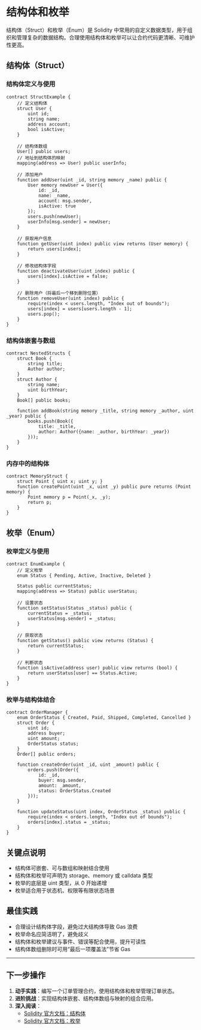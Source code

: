 # 结构体和枚举

结构体（Struct）和枚举（Enum）是 Solidity 中常用的自定义数据类型，用于组织和管理复杂的数据结构。合理使用结构体和枚举可以让合约代码更清晰、可维护性更高。

## 结构体（Struct）

### 结构体定义与使用

```solidity
contract StructExample {
    // 定义结构体
    struct User {
        uint id;
        string name;
        address account;
        bool isActive;
    }

    // 结构体数组
    User[] public users;
    // 地址到结构体的映射
    mapping(address => User) public userInfo;

    // 添加用户
    function addUser(uint _id, string memory _name) public {
        User memory newUser = User({
            id: _id,
            name: _name,
            account: msg.sender,
            isActive: true
        });
        users.push(newUser);
        userInfo[msg.sender] = newUser;
    }

    // 获取用户信息
    function getUser(uint index) public view returns (User memory) {
        return users[index];
    }

    // 修改结构体字段
    function deactivateUser(uint index) public {
        users[index].isActive = false;
    }

    // 删除用户（将最后一个移到删除位置）
    function removeUser(uint index) public {
        require(index < users.length, "Index out of bounds");
        users[index] = users[users.length - 1];
        users.pop();
    }
}
```

### 结构体嵌套与数组

```solidity
contract NestedStructs {
    struct Book {
        string title;
        Author author;
    }
    struct Author {
        string name;
        uint birthYear;
    }
    Book[] public books;

    function addBook(string memory _title, string memory _author, uint _year) public {
        books.push(Book({
            title: _title,
            author: Author({name: _author, birthYear: _year})
        }));
    }
}
```

### 内存中的结构体

```solidity
contract MemoryStruct {
    struct Point { uint x; uint y; }
    function createPoint(uint _x, uint _y) public pure returns (Point memory) {
        Point memory p = Point(_x, _y);
        return p;
    }
}
```

## 枚举（Enum）

### 枚举定义与使用

```solidity
contract EnumExample {
    // 定义枚举
    enum Status { Pending, Active, Inactive, Deleted }

    Status public currentStatus;
    mapping(address => Status) public userStatus;

    // 设置状态
    function setStatus(Status _status) public {
        currentStatus = _status;
        userStatus[msg.sender] = _status;
    }

    // 获取状态
    function getStatus() public view returns (Status) {
        return currentStatus;
    }

    // 判断状态
    function isActive(address user) public view returns (bool) {
        return userStatus[user] == Status.Active;
    }
}
```

### 枚举与结构体结合

```solidity
contract OrderManager {
    enum OrderStatus { Created, Paid, Shipped, Completed, Cancelled }
    struct Order {
        uint id;
        address buyer;
        uint amount;
        OrderStatus status;
    }
    Order[] public orders;

    function createOrder(uint _id, uint _amount) public {
        orders.push(Order({
            id: _id,
            buyer: msg.sender,
            amount: _amount,
            status: OrderStatus.Created
        }));
    }

    function updateStatus(uint index, OrderStatus _status) public {
        require(index < orders.length, "Index out of bounds");
        orders[index].status = _status;
    }
}
```

## 关键点说明

- 结构体可嵌套、可与数组和映射结合使用
- 结构体和枚举可声明为 storage、memory 或 calldata 类型
- 枚举的底层是 uint 类型，从 0 开始递增
- 枚举适合用于状态机、权限等有限状态场景

## 最佳实践

- 合理设计结构体字段，避免过大结构体导致 Gas 浪费
- 枚举命名应简洁明了，避免歧义
- 结构体和枚举建议与事件、错误等配合使用，提升可读性
- 结构体数组删除时可用“最后一项覆盖法”节省 Gas

---

## 下一步操作

1. **动手实践**：编写一个订单管理合约，使用结构体和枚举管理订单状态。
2. **进阶挑战**：实现结构体嵌套、结构体数组与映射的组合应用。
3. **深入阅读**：
   - [Solidity 官方文档：结构体](https://docs.soliditylang.org/en/latest/types.html#structs)
   - [Solidity 官方文档：枚举](https://docs.soliditylang.org/en/latest/types.html#enums)